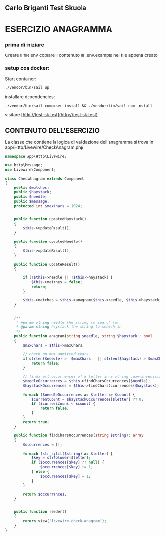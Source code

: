 ## Carlo Briganti Test Skuola

# ESERCIZIO ANAGRAMMA
### prima di iniziare
Creare il file env
copiare il contenuto di .env.example nel file appena creato

### setup con docker:
Start container:
```shell
./vendor/bin/sail up 
```
installare dependencies:
```shell
./vendor/bin/sail composer install && ./vendor/bin/sail npm install
````
visitare
[http://test-sk.test](http://test-sk.test)
## CONTENUTO DELL'ESERCIZIO
La classe che contiene la logica di validazione dell'anagramma si trova in app/Http/Livewire/CheckAnagram.php
```php
namespace App\Http\Livewire;

use http\Message;
use Livewire\Component;

class CheckAnagram extends Component
{
    public $matches;
    public $haystack;
    public $needle;
    public $message;
    protected int $maxChars = 1024;


    public function updatedHaystack()
    {
        $this->updateResult();
    }

    public function updatedNeedle()
    {
        $this->updateResult();
    }

    public function updateResult()
    {

        if (!$this->needle || !$this->haystack) {
            $this->matches = false;
            return;
        }

        $this->matches = $this->anagram($this->needle, $this->haystack);
    }


    /**
     * @param string needle the string to search for
     * @param string haystack the string to search in
     */
    public function anagram(string $needle, string $haystack): bool
    {
        $maxChars = $this->maxChars;

        // check on max admitted chars
        if(strlen($needle) >  $maxChars   || strlen($haystack) > $maxChars){
            return false;
        }

        // finds all occurrences of a letter in a string case-insensitive
        $needleOccurrences = $this->findCharsOccurrences($needle);
        $haystackOccurrences = $this->findCharsOccurrences($haystack);

        foreach ($needleOccurrences as $letter => $count) {
            $currentCount = $haystackOccurrences[$letter] ?? 0;
            if ($currentCount < $count) {
                return false;
            }
        }
        return true;
    }

    public function findCharsOccurrences(string $string): array
    {
        $occurrences = [];

        foreach (str_split($string) as $letter) {
            $key = strtolower($letter);
            if ($occurrences[$key] ?? null) {
                $occurrences[$key] += 1;
            } else {
                $occurrences[$key] = 1;
            }
        }

        return $occurrences;
    }


    public function render()
    {
        return view('livewire.check-anagram');
    }
}
```









